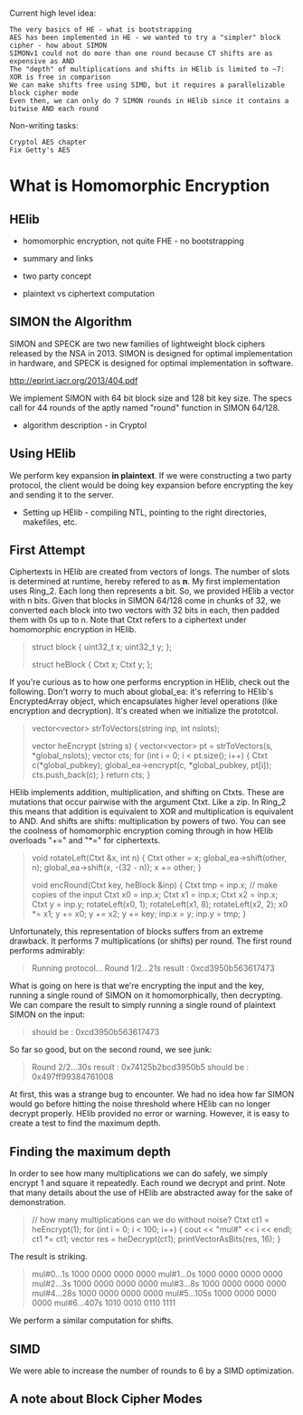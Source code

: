 Current high level idea:

    The very basics of HE - what is bootstrapping
    AES has been implemented in HE - we wanted to try a "simpler" block cipher - how about SIMON
    SIMONv1 could not do more than one round because CT shifts are as expensive as AND
    The "depth" of multiplications and shifts in HElib is limited to ~7: XOR is free in comparison 
    We can make shifts free using SIMD, but it requires a parallelizable block cipher mode
    Even then, we can only do 7 SIMON rounds in HElib since it contains a bitwise AND each round


Non-writing tasks:

    Cryptol AES chapter
    Fix Getty's AES


What is Homomorphic Encryption
==============================


HElib
-----

* homomorphic encryption, not quite FHE - no bootstrapping
* summary and links

* two party concept
* plaintext vs ciphertext computation

SIMON the Algorithm
-------------------

SIMON and SPECK are two new families of lightweight block ciphers released by the NSA in 2013. SIMON
is designed for optimal implementation in hardware, and SPECK is designed for optimal implementation
in software.

http://eprint.iacr.org/2013/404.pdf

We implement SIMON with 64 bit block size and 128 bit key size. The specs call for 44 rounds of the
aptly named "round" function in SIMON 64/128. 


* algorithm description - in Cryptol

Using HElib
-----------


We perform key expansion **in plaintext**. If we were constructing a two party protocol, the client
would be doing key expansion before encrypting the key and sending it to the server.


* Setting up HElib - compiling NTL, pointing to the right directories, makefiles, etc.

First Attempt
-------------

Ciphertexts in HElib are created from vectors of longs. The number of slots is determined at
runtime, hereby refered to as **n**. My first implementation uses Ring_2. Each long then represents
a bit. So, we provided HElib a vector with n bits. Given that blocks in SIMON 64/128 come in chunks
of 32, we converted each block into two vectors with 32 bits in each, then padded them with 0s up to
n. Note that Ctxt refers to a ciphertext under homomorphic encryption in HElib.

>    struct block {
>        uint32_t x;
>        uint32_t y;
>    };
>    
>    struct heBlock {
>        Ctxt x;
>        Ctxt y;
>    };

If you're curious as to how one performs encryption in HElib, check out the following. Don't worry
to much about global_ea: it's referring to HElib's EncryptedArray object, which encapsulates higher
level operations (like encryption and decryption). It's created when we initialize the prototcol.

>    vector<vector<long>> strToVectors(string inp, int nslots);
>    
>    vector<Ctxt> heEncrypt (string s) {
>        vector<vector<long>> pt = strToVectors(s, *global_nslots);
>        vector<Ctxt> cts;
>        for (int i = 0; i < pt.size(); i++) {
>            Ctxt c(*global_pubkey);
>            global_ea->encrypt(c, *global_pubkey, pt[i]);
>            cts.push_back(c);
>        }
>        return cts;
>    }

HElib implements addition, multiplication, and shifting on Ctxts. These are mutations that occur
pairwise with the argument Ctxt. Like a zip. In Ring_2 this means that addition is equivalent to XOR
and multiplication is equivalent to AND. And shifts are shifts: multiplication by powers of two. You
can see the coolness of homomorphic encryption coming through in how HElib overloads "+=" and "\*="
for ciphertexts.

>    void rotateLeft(Ctxt &x, int n) {
>        Ctxt other = x;
>        global_ea->shift(other, n);
>        global_ea->shift(x, -(32 - n));
>        x += other;
>    }
>    
>    void encRound(Ctxt key, heBlock &inp) {
>        Ctxt tmp = inp.x; // make copies of the input
>        Ctxt x0  = inp.x;
>        Ctxt x1  = inp.x;
>        Ctxt x2  = inp.x;
>        Ctxt y   = inp.y;
>        rotateLeft(x0, 1);
>        rotateLeft(x1, 8);
>        rotateLeft(x2, 2);
>        x0   *= x1;
>        y    += x0;
>        y    += x2;
>        y    += key;
>        inp.x = y;
>        inp.y = tmp;
>    }

Unfortunately, this representation of blocks suffers from an extreme drawback. It performs 7
multiplications (or shifts) per round. The first round performs admirably:

>    Running protocol...
>    Round 1/2...21s
>    result    : 0xcd3950b563617473

What is going on here is that we're encrypting the input and the key, running a single round of
SIMON on it homomorphically, then decrypting. We can compare the result to simply running a single
round of plaintext SIMON on the input:

>    should be : 0xcd3950b563617473

So far so good, but on the second round, we see junk:

>    Round 2/2...30s
>    result    : 0x74125b2bcd3950b5
>    should be : 0x497ff99384761008

At first, this was a strange bug to encounter. We had no idea how far SIMON would go before hitting
the noise threshold where HElib can no longer decrypt properly. HElib provided no error or warning.
However, it is easy to create a test to find the maximum depth.

Finding the maximum depth
-------------------------

In order to see how many multiplications we can do safely, we simply encrypt 1 and square it
repeatedly. Each round we decrypt and print. Note that many details about the use of HElib are
abstracted away for the sake of demonstration.

>    // how many multiplications can we do without noise?
>    Ctxt ct1 = heEncrypt(1);
>    for (int i = 0; i < 100; i++) {
>        cout << "mul#" << i << endl;
>        ct1 *= ct1; 
>        vector<long> res = heDecrypt(ct1);
>        printVectorAsBits(res, 16);
>    }

The result is striking.

>    mul#0...1s
>    1000 0000 0000 0000
>    mul#1...0s
>    1000 0000 0000 0000
>    mul#2...3s
>    1000 0000 0000 0000
>    mul#3...8s
>    1000 0000 0000 0000
>    mul#4...28s
>    1000 0000 0000 0000
>    mul#5...105s
>    1000 0000 0000 0000
>    mul#6...407s
>    1010 0010 0110 1111

We perform a similar computation for shifts.

SIMD
----

We were able to increase the number of rounds to 6 by a SIMD optimization.

A note about Block Cipher Modes
-------------------------------



